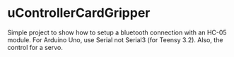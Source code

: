 # uControllerCardGripper

Simple project to show how to setup a bluetooth connection with an HC-05 module. For Arduino Uno, use Serial not Serial3 (for Teensy 3.2). Also, the control for a servo.
